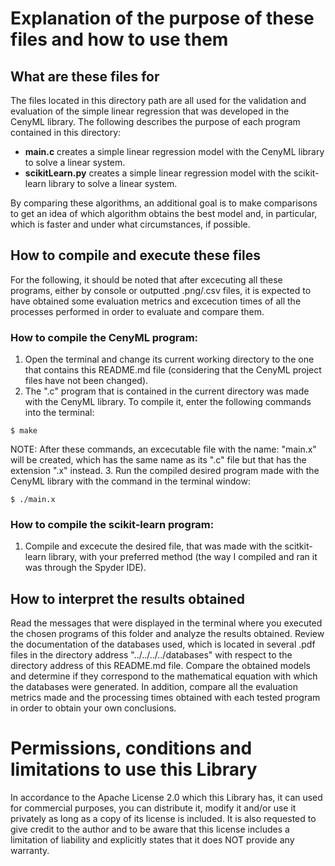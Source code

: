 
# Explanation of the purpose of these files and how to use them
  
## What are these files for
The files located in this directory path are all used for the validation and evaluation of the simple linear regression that was developed in the CenyML library. The following describes the purpose of each program contained in this directory:

- **main.c** creates a simple linear regression model with the CenyML library to solve a linear system.
- **scikitLearn.py** creates a simple linear regression model with the scikit-learn library to solve a linear system.

By comparing these algorithms, an additional goal is to make comparisons to get an idea of which algorithm obtains the best model and, in particular, which is faster and under what circumstances, if possible.

## How to compile and execute these files
For the following, it should be noted that after excecuting all these programs, either by console or outputted .png/.csv files, it is expected to have obtained some evaluation metrics and excecution times of all the processes performed in order to evaluate and compare them.

### How to compile the CenyML program:
1. Open the terminal and change its current working directory to the one that contains this README.md file (considering that the CenyML project files have not been changed).
2. The ".c" program that is contained in the current directory was made with the CenyML library. To compile it, enter the following commands into the terminal:
```console
$ make
```
NOTE: After these commands, an excecutable file with the name: "main.x" will be created, which has the same name as its ".c" file but that has the extension ".x" instead.
3. Run the compiled desired program made with the CenyML library with the command in the terminal window:
```console
$ ./main.x
```

### How to compile the scikit-learn program:
1. Compile and excecute the desired file, that was made with the scitkit-learn library, with your preferred method (the way I compiled and ran it was through the Spyder IDE).

## How to interpret the results obtained
Read the messages that were displayed in the terminal where you executed the chosen programs of this folder and analyze the results obtained. Review the documentation of the databases used, which is located in several .pdf files in the directory address "../../../../databases" with respect to the directory address of this README.md file. Compare the obtained models and determine if they correspond to the mathematical equation with which the databases were generated. In addition, compare all the evaluation metrics made and the processing times obtained with each tested program in order to obtain your own conclusions.

# Permissions, conditions and limitations to use this Library  
In accordance to the Apache License 2.0 which this Library has, it can used for commercial purposes, you can distribute it, modify it and/or use it privately as long as a copy of its license is included. It is also requested to give credit to the author and to be aware that this license includes a limitation of liability and explicitly states that it does NOT provide any warranty.
